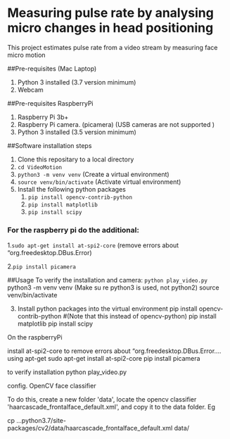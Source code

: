 # Measuring pulse rate by analysing micro changes in head positioning
This project estimates pulse rate from a video stream by measuring face micro motion

##Pre-requisites (Mac Laptop)
1. Python 3 installed (3.7 version minimum)
2. Webcam

##Pre-requisites RaspberryPi
1. Raspberry Pi 3b+
2. Raspberry Pi camera. (picamera) (USB cameras are not supported )
3. Python 3 installed (3.5 version minimum)


##Software installation steps
1. Clone this repositary to a local directory
2. `cd VideoMotion`
3. `python3 -m venv venv`  (Create a virtual environment)
4. `source venv/bin/activate` (Activate virtual environment)
5. Install the following python packages
    1. `pip install opencv-contrib-python`
    2. `pip install matplotlib`
    3. `pip install scipy`
    
### For the raspberry pi do the additional:
1.`sudo apt-get install at-spi2-core` (remove errors about “org.freedesktop.DBus.Error)

2.`pip install picamera`
    
    
##Usage
To verify the installation and camera: `python play_video.py` 
python3 -m venv venv (Make su
re python3 is used, not python2)
source venv/bin/activate

3) Install python packages into the virtual environment
pip install opencv-contrib-python #(Note that this instead of opencv-python)
pip install matplotlib
pip install scipy


On the raspberryPi 

install at-spi2-core to remove errors about “org.freedesktop.DBus.Error…. using apt-get
sudo apt-get install at-spi2-core
pip install picamera


to verify installation
python play_video.py

config. OpenCV  face classifier

To do this, create a new folder 'data', locate the opencv classifier 'haarcascade_frontalface_default.xml', and
copy it to the data folder. Eg

cp ...python3.7/site-packages/cv2/data/haarcascade_frontalface_default.xml data/

